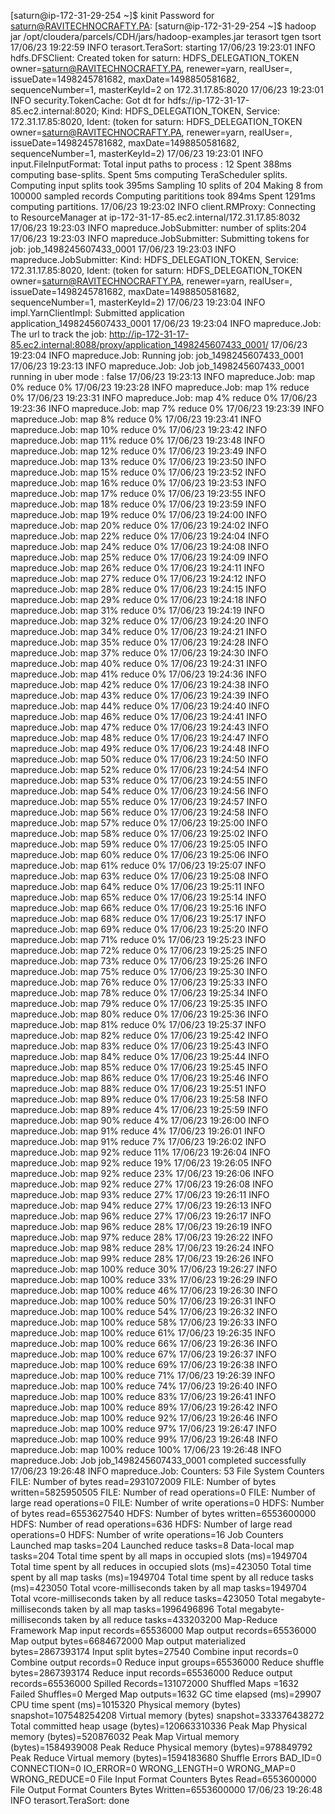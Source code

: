 
[saturn@ip-172-31-29-254 ~]$ kinit
Password for saturn@RAVITECHNOCRAFTY.PA:
[saturn@ip-172-31-29-254 ~]$ hadoop jar /opt/cloudera/parcels/CDH/jars/hadoop-examples.jar terasort tgen tsort
17/06/23 19:22:59 INFO terasort.TeraSort: starting
17/06/23 19:23:01 INFO hdfs.DFSClient: Created token for saturn: HDFS_DELEGATION_TOKEN owner=saturn@RAVITECHNOCRAFTY.PA, renewer=yarn, realUser=, issueDate=1498245781682, maxDate=1498850581682, sequenceNumber=1, masterKeyId=2 on 172.31.17.85:8020
17/06/23 19:23:01 INFO security.TokenCache: Got dt for hdfs://ip-172-31-17-85.ec2.internal:8020; Kind: HDFS_DELEGATION_TOKEN, Service: 172.31.17.85:8020, Ident: (token for saturn: HDFS_DELEGATION_TOKEN owner=saturn@RAVITECHNOCRAFTY.PA, renewer=yarn, realUser=, issueDate=1498245781682, maxDate=1498850581682, sequenceNumber=1, masterKeyId=2)
17/06/23 19:23:01 INFO input.FileInputFormat: Total input paths to process : 12
Spent 388ms computing base-splits.
Spent 5ms computing TeraScheduler splits.
Computing input splits took 395ms
Sampling 10 splits of 204
Making 8 from 100000 sampled records
Computing parititions took 894ms
Spent 1291ms computing partitions.
17/06/23 19:23:02 INFO client.RMProxy: Connecting to ResourceManager at ip-172-31-17-85.ec2.internal/172.31.17.85:8032
17/06/23 19:23:03 INFO mapreduce.JobSubmitter: number of splits:204
17/06/23 19:23:03 INFO mapreduce.JobSubmitter: Submitting tokens for job: job_1498245607433_0001
17/06/23 19:23:03 INFO mapreduce.JobSubmitter: Kind: HDFS_DELEGATION_TOKEN, Service: 172.31.17.85:8020, Ident: (token for saturn: HDFS_DELEGATION_TOKEN owner=saturn@RAVITECHNOCRAFTY.PA, renewer=yarn, realUser=, issueDate=1498245781682, maxDate=1498850581682, sequenceNumber=1, masterKeyId=2)
17/06/23 19:23:04 INFO impl.YarnClientImpl: Submitted application application_1498245607433_0001
17/06/23 19:23:04 INFO mapreduce.Job: The url to track the job: http://ip-172-31-17-85.ec2.internal:8088/proxy/application_1498245607433_0001/
17/06/23 19:23:04 INFO mapreduce.Job: Running job: job_1498245607433_0001
17/06/23 19:23:13 INFO mapreduce.Job: Job job_1498245607433_0001 running in uber mode : false
17/06/23 19:23:13 INFO mapreduce.Job:  map 0% reduce 0%
17/06/23 19:23:28 INFO mapreduce.Job:  map 1% reduce 0%
17/06/23 19:23:31 INFO mapreduce.Job:  map 4% reduce 0%
17/06/23 19:23:36 INFO mapreduce.Job:  map 7% reduce 0%
17/06/23 19:23:39 INFO mapreduce.Job:  map 8% reduce 0%
17/06/23 19:23:41 INFO mapreduce.Job:  map 10% reduce 0%
17/06/23 19:23:42 INFO mapreduce.Job:  map 11% reduce 0%
17/06/23 19:23:48 INFO mapreduce.Job:  map 12% reduce 0%
17/06/23 19:23:49 INFO mapreduce.Job:  map 13% reduce 0%
17/06/23 19:23:50 INFO mapreduce.Job:  map 15% reduce 0%
17/06/23 19:23:52 INFO mapreduce.Job:  map 16% reduce 0%
17/06/23 19:23:53 INFO mapreduce.Job:  map 17% reduce 0%
17/06/23 19:23:55 INFO mapreduce.Job:  map 18% reduce 0%
17/06/23 19:23:59 INFO mapreduce.Job:  map 19% reduce 0%
17/06/23 19:24:00 INFO mapreduce.Job:  map 20% reduce 0%
17/06/23 19:24:02 INFO mapreduce.Job:  map 22% reduce 0%
17/06/23 19:24:04 INFO mapreduce.Job:  map 24% reduce 0%
17/06/23 19:24:08 INFO mapreduce.Job:  map 25% reduce 0%
17/06/23 19:24:09 INFO mapreduce.Job:  map 26% reduce 0%
17/06/23 19:24:11 INFO mapreduce.Job:  map 27% reduce 0%
17/06/23 19:24:12 INFO mapreduce.Job:  map 28% reduce 0%
17/06/23 19:24:15 INFO mapreduce.Job:  map 29% reduce 0%
17/06/23 19:24:18 INFO mapreduce.Job:  map 31% reduce 0%
17/06/23 19:24:19 INFO mapreduce.Job:  map 32% reduce 0%
17/06/23 19:24:20 INFO mapreduce.Job:  map 34% reduce 0%
17/06/23 19:24:21 INFO mapreduce.Job:  map 35% reduce 0%
17/06/23 19:24:28 INFO mapreduce.Job:  map 37% reduce 0%
17/06/23 19:24:30 INFO mapreduce.Job:  map 40% reduce 0%
17/06/23 19:24:31 INFO mapreduce.Job:  map 41% reduce 0%
17/06/23 19:24:36 INFO mapreduce.Job:  map 42% reduce 0%
17/06/23 19:24:38 INFO mapreduce.Job:  map 43% reduce 0%
17/06/23 19:24:39 INFO mapreduce.Job:  map 44% reduce 0%
17/06/23 19:24:40 INFO mapreduce.Job:  map 46% reduce 0%
17/06/23 19:24:41 INFO mapreduce.Job:  map 47% reduce 0%
17/06/23 19:24:43 INFO mapreduce.Job:  map 48% reduce 0%
17/06/23 19:24:47 INFO mapreduce.Job:  map 49% reduce 0%
17/06/23 19:24:48 INFO mapreduce.Job:  map 50% reduce 0%
17/06/23 19:24:50 INFO mapreduce.Job:  map 52% reduce 0%
17/06/23 19:24:54 INFO mapreduce.Job:  map 53% reduce 0%
17/06/23 19:24:55 INFO mapreduce.Job:  map 54% reduce 0%
17/06/23 19:24:56 INFO mapreduce.Job:  map 55% reduce 0%
17/06/23 19:24:57 INFO mapreduce.Job:  map 56% reduce 0%
17/06/23 19:24:58 INFO mapreduce.Job:  map 57% reduce 0%
17/06/23 19:25:00 INFO mapreduce.Job:  map 58% reduce 0%
17/06/23 19:25:02 INFO mapreduce.Job:  map 59% reduce 0%
17/06/23 19:25:05 INFO mapreduce.Job:  map 60% reduce 0%
17/06/23 19:25:06 INFO mapreduce.Job:  map 61% reduce 0%
17/06/23 19:25:07 INFO mapreduce.Job:  map 63% reduce 0%
17/06/23 19:25:08 INFO mapreduce.Job:  map 64% reduce 0%
17/06/23 19:25:11 INFO mapreduce.Job:  map 65% reduce 0%
17/06/23 19:25:14 INFO mapreduce.Job:  map 66% reduce 0%
17/06/23 19:25:16 INFO mapreduce.Job:  map 68% reduce 0%
17/06/23 19:25:17 INFO mapreduce.Job:  map 69% reduce 0%
17/06/23 19:25:20 INFO mapreduce.Job:  map 71% reduce 0%
17/06/23 19:25:23 INFO mapreduce.Job:  map 72% reduce 0%
17/06/23 19:25:25 INFO mapreduce.Job:  map 73% reduce 0%
17/06/23 19:25:26 INFO mapreduce.Job:  map 75% reduce 0%
17/06/23 19:25:30 INFO mapreduce.Job:  map 76% reduce 0%
17/06/23 19:25:33 INFO mapreduce.Job:  map 78% reduce 0%
17/06/23 19:25:34 INFO mapreduce.Job:  map 79% reduce 0%
17/06/23 19:25:35 INFO mapreduce.Job:  map 80% reduce 0%
17/06/23 19:25:36 INFO mapreduce.Job:  map 81% reduce 0%
17/06/23 19:25:37 INFO mapreduce.Job:  map 82% reduce 0%
17/06/23 19:25:42 INFO mapreduce.Job:  map 83% reduce 0%
17/06/23 19:25:43 INFO mapreduce.Job:  map 84% reduce 0%
17/06/23 19:25:44 INFO mapreduce.Job:  map 85% reduce 0%
17/06/23 19:25:45 INFO mapreduce.Job:  map 86% reduce 0%
17/06/23 19:25:46 INFO mapreduce.Job:  map 88% reduce 0%
17/06/23 19:25:51 INFO mapreduce.Job:  map 89% reduce 0%
17/06/23 19:25:58 INFO mapreduce.Job:  map 89% reduce 4%
17/06/23 19:25:59 INFO mapreduce.Job:  map 90% reduce 4%
17/06/23 19:26:00 INFO mapreduce.Job:  map 91% reduce 4%
17/06/23 19:26:01 INFO mapreduce.Job:  map 91% reduce 7%
17/06/23 19:26:02 INFO mapreduce.Job:  map 92% reduce 11%
17/06/23 19:26:04 INFO mapreduce.Job:  map 92% reduce 19%
17/06/23 19:26:05 INFO mapreduce.Job:  map 92% reduce 23%
17/06/23 19:26:06 INFO mapreduce.Job:  map 92% reduce 27%
17/06/23 19:26:08 INFO mapreduce.Job:  map 93% reduce 27%
17/06/23 19:26:11 INFO mapreduce.Job:  map 94% reduce 27%
17/06/23 19:26:13 INFO mapreduce.Job:  map 96% reduce 27%
17/06/23 19:26:17 INFO mapreduce.Job:  map 96% reduce 28%
17/06/23 19:26:19 INFO mapreduce.Job:  map 97% reduce 28%
17/06/23 19:26:22 INFO mapreduce.Job:  map 98% reduce 28%
17/06/23 19:26:24 INFO mapreduce.Job:  map 99% reduce 28%
17/06/23 19:26:26 INFO mapreduce.Job:  map 100% reduce 30%
17/06/23 19:26:27 INFO mapreduce.Job:  map 100% reduce 33%
17/06/23 19:26:29 INFO mapreduce.Job:  map 100% reduce 46%
17/06/23 19:26:30 INFO mapreduce.Job:  map 100% reduce 50%
17/06/23 19:26:31 INFO mapreduce.Job:  map 100% reduce 54%
17/06/23 19:26:32 INFO mapreduce.Job:  map 100% reduce 58%
17/06/23 19:26:33 INFO mapreduce.Job:  map 100% reduce 61%
17/06/23 19:26:35 INFO mapreduce.Job:  map 100% reduce 66%
17/06/23 19:26:36 INFO mapreduce.Job:  map 100% reduce 67%
17/06/23 19:26:37 INFO mapreduce.Job:  map 100% reduce 69%
17/06/23 19:26:38 INFO mapreduce.Job:  map 100% reduce 71%
17/06/23 19:26:39 INFO mapreduce.Job:  map 100% reduce 74%
17/06/23 19:26:40 INFO mapreduce.Job:  map 100% reduce 83%
17/06/23 19:26:41 INFO mapreduce.Job:  map 100% reduce 89%
17/06/23 19:26:42 INFO mapreduce.Job:  map 100% reduce 92%
17/06/23 19:26:46 INFO mapreduce.Job:  map 100% reduce 97%
17/06/23 19:26:47 INFO mapreduce.Job:  map 100% reduce 99%
17/06/23 19:26:48 INFO mapreduce.Job:  map 100% reduce 100%
17/06/23 19:26:48 INFO mapreduce.Job: Job job_1498245607433_0001 completed successfully
17/06/23 19:26:48 INFO mapreduce.Job: Counters: 53
	File System Counters
		FILE: Number of bytes read=2931072009
		FILE: Number of bytes written=5825950505
		FILE: Number of read operations=0
		FILE: Number of large read operations=0
		FILE: Number of write operations=0
		HDFS: Number of bytes read=6553627540
		HDFS: Number of bytes written=6553600000
		HDFS: Number of read operations=636
		HDFS: Number of large read operations=0
		HDFS: Number of write operations=16
	Job Counters
		Launched map tasks=204
		Launched reduce tasks=8
		Data-local map tasks=204
		Total time spent by all maps in occupied slots (ms)=1949704
		Total time spent by all reduces in occupied slots (ms)=423050
		Total time spent by all map tasks (ms)=1949704
		Total time spent by all reduce tasks (ms)=423050
		Total vcore-milliseconds taken by all map tasks=1949704
		Total vcore-milliseconds taken by all reduce tasks=423050
		Total megabyte-milliseconds taken by all map tasks=1996496896
		Total megabyte-milliseconds taken by all reduce tasks=433203200
	Map-Reduce Framework
		Map input records=65536000
		Map output records=65536000
		Map output bytes=6684672000
		Map output materialized bytes=2867393174
		Input split bytes=27540
		Combine input records=0
		Combine output records=0
		Reduce input groups=65536000
		Reduce shuffle bytes=2867393174
		Reduce input records=65536000
		Reduce output records=65536000
		Spilled Records=131072000
		Shuffled Maps =1632
		Failed Shuffles=0
		Merged Map outputs=1632
		GC time elapsed (ms)=29907
		CPU time spent (ms)=1015320
		Physical memory (bytes) snapshot=107548254208
		Virtual memory (bytes) snapshot=333376438272
		Total committed heap usage (bytes)=120663310336
		Peak Map Physical memory (bytes)=520876032
		Peak Map Virtual memory (bytes)=1584939008
		Peak Reduce Physical memory (bytes)=978849792
		Peak Reduce Virtual memory (bytes)=1594183680
	Shuffle Errors
		BAD_ID=0
		CONNECTION=0
		IO_ERROR=0
		WRONG_LENGTH=0
		WRONG_MAP=0
		WRONG_REDUCE=0
	File Input Format Counters
		Bytes Read=6553600000
	File Output Format Counters
		Bytes Written=6553600000
17/06/23 19:26:48 INFO terasort.TeraSort: done